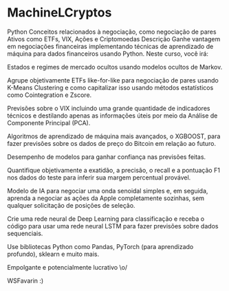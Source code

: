 # MachineLCryptos


Python
Conceitos relacionados à negociação, como negociação de pares
Ativos como ETFs, VIX, Ações e Criptomoedas
Descrição
Ganhe vantagem em negociações financeiras implementando técnicas de aprendizado de máquina para dados financeiros usando Python. Neste curso, você irá:



Estados e regimes de mercado ocultos usando modelos ocultos de Markov.

Agrupe objetivamente ETFs like-for-like para negociação de pares usando K-Means Clustering e como capitalizar isso usando métodos estatísticos como Cointegration e Zscore.

Previsões sobre o VIX incluindo uma grande quantidade de indicadores técnicos e destilando apenas as informações úteis por meio da Análise de Componente Principal (PCA).

Algoritmos de aprendizado de máquina mais avançados, o XGBOOST, para fazer previsões sobre os dados de preço do Bitcoin em relação ao futuro.

Desempenho de modelos para ganhar confiança nas previsões feitas.

Quantifique objetivamente a exatidão, a precisão, o recall e a pontuação F1 nos dados do teste para inferir sua margem percentual provável.

Modelo de IA para negociar uma onda senoidal simples e, em seguida, aprenda a negociar as ações da Apple completamente sozinhas, sem qualquer solicitação de posições de seleção.

Crie uma rede neural de Deep Learning para classificação e receba o código para usar uma rede neural LSTM para fazer previsões sobre dados sequenciais.

Use bibliotecas Python como Pandas, PyTorch (para aprendizado profundo), sklearn e muito mais.

Empolgante e potencialmente lucrativo \o/

WSFavarin :)
